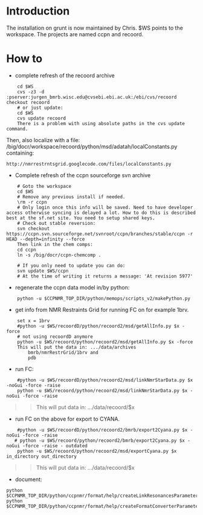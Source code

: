 # Introduction #

The installation on grunt is now maintained by Chris. $WS points to the workspace. The projects are named ccpn and recoord.

# How to #

  * complete refresh of the recoord archive
```
    cd $WS
    cvs -z3 -d :pserver:jurgen_bmrb.wisc.edu@cvsebi.ebi.ac.uk:/ebi/cvs/recoord checkout recoord    
    # or just update:
    cd $WS
    cvs update recoord
    There is a problem with using absolute paths in the cvs update command.
```
Then, also localize with a file: /big/docr/workspace/recoord/python/msd/adatah/localConstants.py containing:
```
http://nmrrestrntsgrid.googlecode.com/files/localConstants.py
```


  * Complete refresh of the ccpn sourceforge svn archive
```
    # Goto the workspace
    cd $WS
    # Remove any previous install if needed.
    \rm -r ccpn
    # Only login once this info will be saved. Need to have developer access otherwise syncing is delayed a lot. How to do this is described best at the sf.net site. You need to setup shared keys.
    # Check out stable reversion:
    svn checkout https://ccpn.svn.sourceforge.net/svnroot/ccpn/branches/stable/ccpn -r HEAD --depth=infinity --force
    Then link in the chem comps:
    cd ccpn
    ln -s /big/docr/ccpn-chemcomp .

    # If you only need to update you can do:
    svn update $WS/ccpn
    # At the time of writing it returns a message: 'At revision 5977'
```

  * regenerate the ccpn data model in/by python:
```
    python -u $CCPNMR_TOP_DIR/python/memops/scripts_v2/makePython.py
```


  * get info from NMR Restraints Grid for running FC on for example 1brv.
```
    set x = 1brv
    #python -u $WS/recoordD/python/recoord2/msd/getAllInfo.py $x -force 
    # not using recoordD anymore
    python -u $WS/recoord/python/recoord2/msd/getAllInfo.py $x -force 
    This will put the data in: .../data/archives
        bmrb/nmrRestrGrid/1brv and
        pdb
```

  * run FC:
```
    #python -u $WS/recoordD/python/recoord2/msd/linkNmrStarData.py $x -noGui -force -raise
    python -u $WS/recoord/python/recoord2/msd/linkNmrStarData.py $x -noGui -force -raise
```
> > This will put data in: .../data/recoord/$x

  * run FC on the above for export to CYANA.
```
    #python -u $WS/recoordD/python/recoord2/bmrb/export2Cyana.py $x -noGui -force -raise
   # python -u $WS/recoord/python/recoord2/bmrb/export2Cyana.py $x -noGui -force -raise - outdated
    python -u $WS/recoord/python/recoord2/msd/exportCyana.py $x in_directory out_directory  
```
> > This will put data in: .../data/recoord/$x

  * document:
```
python $CCPNMR_TOP_DIR/python/ccpnmr/format/help/createLinkResonancesParametersDoc.py
python $CCPNMR_TOP_DIR/python/ccpnmr/format/help/createFormatConverterParametersDoc.py
```